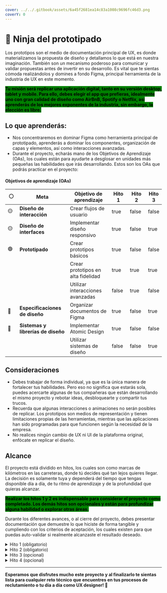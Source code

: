 ```yaml
---
cover: ../../.gitbook/assets/6a45f2681ea14c83a1008c9696fc46d3.png
coverY: 0
---
```


# 🥷 Ninja del prototipado

Los prototipos son el medio de documentación principal de UX, es donde materializamos la propuesta de diseño y detallamos lo que está en nuestra imaginación. También son un mecanismo poderoso para comunicar y validar propuestas antes de invertir en su desarrollo. Es vital que te sientas cómoda realizándolos y domines a fondo Figma, principal herramienta de la industria de UX en este momento.

<mark style="background-color:green;">**Tu misión será replicar una aplicación digital, tanto en su versión desktop, tablet y mobile. Para ello, debes elegir el app que prefieras, idealmente uno con gran calidad de diseño como AirBnB, Spotify o Netflix, así aprenderás de los mejores exponentes de la industria, sin embargo, la elección es libre.**</mark>



## Lo que aprenderás:

* Nos concentraremos en dominar Figma como herramienta principal de prototipado, aprenderás a dominar los componentes, organización de capas y elementos, así como interacciones avanzadas.
* Durante el proyecto, echarás mano de los Objetivos de Aprendizaje (OAs), los cuales están para ayudarte a desglosar en unidades más pequeñas las habilidades que irás desarrollando. Estos son los OAs que podrás practicar en el proyecto:

#### Objetivos de aprendizaje (OAs)

<table><thead><tr><th width="63">⚪️</th><th width="227">Meta</th><th width="226">Objetivo de aprendizaje</th><th width="81" data-type="checkbox">Hito 1</th><th width="81" data-type="checkbox">Hito 2</th><th data-type="checkbox">Hito 3</th></tr></thead><tbody><tr><td>🟡</td><td><strong>Diseño de interacción</strong></td><td>Crear flujos de usuario</td><td>true</td><td>false</td><td>false</td></tr><tr><td>🟡</td><td><strong>Diseño de interfaces</strong></td><td>Implementar diseño responsivo</td><td>true</td><td>false</td><td>true</td></tr><tr><td>🟢</td><td><strong>Prototipado</strong></td><td>Crear prototipos básicos</td><td>true</td><td>false</td><td>false</td></tr><tr><td></td><td></td><td>Crear prototipos en alta fidelidad</td><td>true</td><td>true</td><td>true</td></tr><tr><td></td><td></td><td>Utilizar interacciones avanzadas</td><td>false</td><td>true</td><td>false</td></tr><tr><td>🔵</td><td><strong>Especificaciones de diseño</strong></td><td>Organizar documentos de Figma</td><td>true</td><td>false</td><td>true</td></tr><tr><td>🔵</td><td><strong>Sistemas y librerías de diseño</strong></td><td>Implementar Atomic Design</td><td>true</td><td>false</td><td>false</td></tr><tr><td></td><td></td><td>Utilizar sistemas de diseño</td><td>false</td><td>false</td><td>true</td></tr></tbody></table>



## Consideraciones

* Debes trabajar de forma individual, ya que es la única manera de fortalecer tus habilidades. Pero eso no significa que estarás sola, puedes acercarte algunas de tus compañeras que están desarrollando el mismo proyecto y rebotar ideas, desbloquearte y compartir tus trucos.
* Recuerda que algunas interacciones o animaciones no serán posibles de replicar. Los prototipos son medios de representación y tienen limitaciones propias de las herramientas, mientras que las aplicaciones han sido programadas para que funcionen según la necesidad de la empresa.
* No realices ningún cambio de UX ni UI de la plataforma original, enfócate en replicar el diseño.



## Alcance

El proyecto está dividido en hitos, los cuales son como marcas de kilómetros en las carreteras, donde tú decides qué tan lejos quieres llegar. La decisión es solamente tuya y dependerá del tiempo que tengas disponible día a día, de tu ritmo de aprendizaje y de la profundidad que quieras alcanzar.

<mark style="background-color:green;">**Realizar los hitos 1 y 2 es indispensable para considerar el proyecto como completado. Los demás hitos son opcionales y están para profundizar alguna habilidad o explorar otras áreas.**</mark>

Durante los diferentes avances, o al cierre del proyecto, debes presentar documentación que demuestre lo que hiciste de forma tangible y cumpliendo con los criterios de aceptación, los cuales existen para que puedas auto-validar si realmente alcanzaste el resultado deseado.

<details>

<summary>Hito 1 (obligatorio)</summary>

Para alcanzar este primer hito tendrás que comprender los diferentes elementos y propiedades de Figma, así como crear flujos de usuario y un prototipo básico.

**Criterios de aceptación:**

1. Presentación explicando los diferentes elementos dentro de los paneles de Figma, así como las propiedades de cada uno.
2. Un diagrama de flujo de usuario completo (happy-path) del app de tu preferencia. Un flujo se considera completo cuando permite a la persona usuaria realizar una tarea de principio a fin. Por ejemplo: comprar un producto, crear una cuenta, seleccionar un ítem como favorito, etc.
3. Prototipo navegable en fidelidad media\* (texto falso, imágenes dummy, sin colores), en su versión desktop, tablet y mobile. La navegación del prototipo debe ser similar a la navegación del app seleccionado.

\*¿Por qué realizar un prototipo de fidelidad media? Los diferentes niveles de fidelidad nos permiten enfocar la atención en aspectos específicos del diseño. Un prototipo de fidelidad media sirve para entender la estructura del diseño (proporciones, espaciado, tipo de información, funciones y secuencia de acciones) sin distraernos con temas estéticos. Es especialmente relevante para entender la arquitectura de la información.

</details>

<details>

<summary>Hito 2 (obligatorio)</summary>

Ahora que comprendes la estructura del sitio o aplicación que estás replicando, es momento de enfocarnos en elementos estéticos, interactivos y de accesibilidad.&#x20;

**Criterios de aceptación:**

1. Prototipo navegable en alta fidelidad (texto real, imágenes, colores e íconos), incluyendo componentes reutilizables debidamente organizados en la librería. Te recomendamos utilizar los principios de Atomic Design para organizar la librería.
2. Documento de Figma con capas y elementos organizados, utilizando una nomenclatura estándar. Por ejemplo: botón principal, botón secundario, dropdown, etc.
3. Video que muestre el paso a paso del flujo que seleccionaste, utilizando el prototipo de alta fidelidad en los 3 formatos solicitados (desktop, tablet, mobile).&#x20;

Serás mucho más efectiva en tus tareas si organizaste el prototipo de mediana fidelidad en componentes, ya que en esta fase podrás reemplazarlos fácilmente 😉

</details>

<details>

<summary>Hito 3 (opcional)</summary>

Ahora que dominas los elementos básicos del prototipado, anímate a realizar interacciones más complejas como un carrusel de imágenes, menú colapsable, modales/pop-ups o carga dinámica de datos. Puedes utilizar algún plugin de Figma.

**Criterios de aceptación:**

1. Incluir al menos dos interacciones avanzadas dentro del prototipo de alta fidelidad. Deben funcionar sin errores y consistentemente.
2. Incluir una animación básica dentro del prototipo de alta fidelidad (transiciones, giros, fade-in, etc.)

</details>

<details>

<summary>Hito 4 (opcional)</summary>

Ya tienes los diseños en tres tipos de dispositivos (desktop, tablet, mobile), lo cual es suficiente para considerar tu propuesta como responsive design, pero ¿podemos llevarlo al siguiente nivel? ¡claro que sí! El reto consiste en utilizar los mismos componentes de Figma para los 3 dispositivos, sin que nada se quiebre. ¿Aceptas el reto?

**Criterios de aceptación:**

1. Especificaciones de los breakpoints más comunes para desktop, tablet y mobile, incluyendo el layout utilizado por el app en cada tamaño.
2. Componentes re-utilizables en todas las vistas. Nota: algunas veces no es posible utilizar el mismo componente, si no que se reemplaza por otro totalmente diferente y será necesario que identifiques estas variantes en tus especificaciones para seguir un enfoque adaptativo.

</details>

***

**Esperamos que disfrutes mucho este proyecto y al finalizarlo te sientas lista para cualquier reto técnico que encuentres en tus procesos de reclutamiento o tu día a día como UX designer! 💪**

